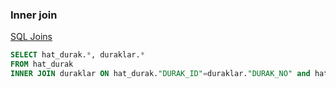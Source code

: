 ###  Inner join


[SQL Joins](https://www.w3schools.com/sql/sql_join.asp)


 

```sql
SELECT hat_durak.*, duraklar.*
FROM hat_durak
INNER JOIN duraklar ON hat_durak."DURAK_ID"=duraklar."DURAK_NO" and hat_durak."HAT_ID"=443;

```
